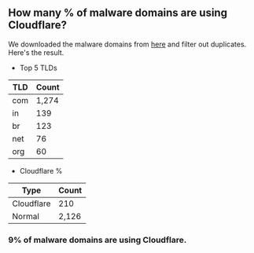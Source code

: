 ## How many % of malware domains are using Cloudflare?


We downloaded the malware domains from [here](https://urlhaus.abuse.ch) and filter out duplicates.
Here's the result.


[//]: # (start replacement)


- Top 5 TLDs

| TLD | Count |
| --- | --- |
| com | 1,274 |
| in | 139 |
| br | 123 |
| net | 76 |
| org | 60 |


- Cloudflare %

| Type | Count |
| --- | --- |
| Cloudflare | 210 |
| Normal | 2,126 |


### 9% of malware domains are using Cloudflare.